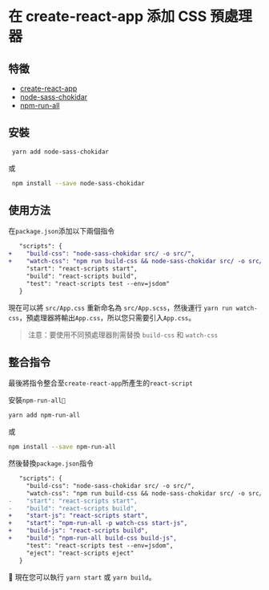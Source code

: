 # 在 create-react-app 添加 CSS 預處理器

## 特徵

* [create-react-app](https://github.com/facebook/create-react-app)
* [node-sass-chokidar](https://github.com/michaelwayman/node-sass-chokidar)
* [npm-run-all](https://github.com/mysticatea/npm-run-all)

## 安裝

```sh
 yarn add node-sass-chokidar
```

或

```sh
 npm install --save node-sass-chokidar
```

## 使用方法

在`package.json`添加以下兩個指令

```diff
   "scripts": {
+    "build-css": "node-sass-chokidar src/ -o src/",
+    "watch-css": "npm run build-css && node-sass-chokidar src/ -o src/ --watch --recursive",
     "start": "react-scripts start",
     "build": "react-scripts build",
     "test": "react-scripts test --env=jsdom"
   }
```

現在可以將 `src/App.css` 重新命名為 `src/App.scss`，然後運行 `yarn run watch-css`，預處理器將輸出`App.css`，所以您只需要引入`App.css`。

> 注意：要使用不同預處理器則需替換 `build-css` 和 `watch-css`

## 整合指令

最後將指令整合至`create-react-app`所產生的`react-script`

安裝`npm-run-all`

```sh
yarn add npm-run-all
```

或

```sh
npm install --save npm-run-all
```

然後替換`package.json`指令

```diff
   "scripts": {
     "build-css": "node-sass-chokidar src/ -o src/",
     "watch-css": "npm run build-css && node-sass-chokidar src/ -o src/ --watch --recursive",
-    "start": "react-scripts start",
-    "build": "react-scripts build",
+    "start-js": "react-scripts start",
+    "start": "npm-run-all -p watch-css start-js",
+    "build-js": "react-scripts build",
+    "build": "npm-run-all build-css build-js",
     "test": "react-scripts test --env=jsdom",
     "eject": "react-scripts eject"
   }
```

 現在您可以執行 `yarn start` 或 `yarn build`。
